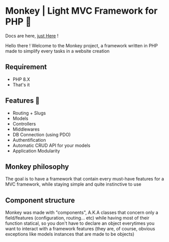 # Monkey | Light MVC Framework for PHP 🐒 

Docs are here, [just Here](http://monkey-docs.net) !

Hello there ! Welcome to the Monkey project, a framework written in PHP
made to simplify every tasks in a website creation

## Requirement

- PHP 8.X
- That's it

## Features 🔩

- Routing + Slugs
- Models
- Controllers
- Middlewares
- DB Connection (using PDO)
- Authentification
- Automatic CRUD API for your models
- Application Modularity 


## Monkey philosophy

The goal is to have a framework that contain every must-have features
for a MVC framework, while staying simple and quite instinctive to use


## Component structure

Monkey was made with "components", A.K.A classes that concern only a 
field/features (configuration, routing... etc) while having most of 
their function statical, so you don't have to declare an object everytimes
you want to interact with a framework features (they are, of course, obvious exceptions
like models instances that are made to be objects)
